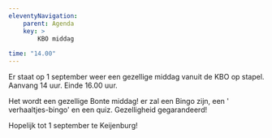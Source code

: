 ```yaml
---
eleventyNavigation:
    parent: Agenda
    key: >
        KBO middag
        
time: "14.00"
---
```



 Er staat op 1 september weer een gezellige middag vanuit de KBO op stapel.
 Aanvang 14 uur.
 Einde 16.00 uur.
 
 Het wordt een gezellige Bonte middag!
 er zal een Bingo zijn, een ' verhaaltjes-bingo' en een quiz.
 Gezelligheid gegarandeerd!
 
 Hopelijk tot 1 september te Keijenburg!


